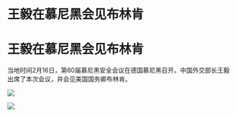 # 王毅在慕尼黑会见布林肯

# 王毅在慕尼黑会见布林肯

当地时间2月16日，第60届慕尼黑安全会议在德国慕尼黑召开。中国外交部长王毅出席了本次会议，并会见美国国务卿布林肯。

![](https://inews.gtimg.com/news_bt/Oll7P_Cu7JMij-I1Jqoc9wj3u2ivhcSTBT3cHkz3RZrs8AA/1000)

![](https://inews.gtimg.com/news_bt/OW_64QsOyFYfx2-nUrn1kzSqw0_I7BdPkJklWonmERytEAA/1000)

